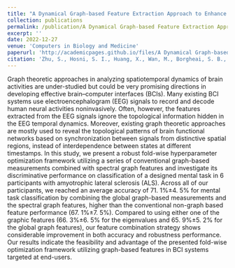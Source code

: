 ```yaml
---
title: "A Dynamical Graph-based Feature Extraction Approach to Enhance Mental Task Classification in Brain-Computer Interfaces"
collection: publications
permalink: /publication/A Dynamical Graph-based Feature Extraction Approach to Enhance Mental Task Classification in Brain-Computer Interfaces
excerpt: ''
date: 2022-12-27
venue: 'Computers in Biology and Medicine'
paperurl: 'http://academicpages.github.io/files/A Dynamical Graph-based Feature Extraction Approach to Enhance Mental Task Classification in Brain-Computer Interfaces.pdf'
citation: 'Zhu, S., Hosni, S. I., Huang, X., Wan, M., Borgheai, S. B., McLinden, J., ... & Ostadabbas, S. (2023). A dynamical graph-based feature extraction approach to enhance mental task classification in brain–computer interfaces. Computers in biology and medicine, 153, 106498.'
---
```



Graph theoretic approaches in analyzing spatiotemporal dynamics of brain activities are under-studied but could be very promising directions in developing effective brain–computer interfaces (BCIs). Many existing BCI systems use electroencephalogram (EEG) signals to record and decode human neural activities noninvasively. Often, however, the features extracted from the EEG signals ignore the topological information hidden in the EEG temporal dynamics. Moreover, existing graph theoretic approaches are mostly used to reveal the topological patterns of brain functional networks based on synchronization between signals from distinctive spatial regions, instead of interdependence between states at different timestamps. In this study, we present a robust fold-wise hyperparameter optimization framework utilizing a series of conventional graph-based measurements combined with spectral graph features and investigate its discriminative performance on classification of a designed mental task in 6 participants with amyotrophic lateral sclerosis (ALS). Across all of our participants, we reached an average accuracy of 71. 1%±4. 5% for mental task classification by combining the global graph-based measurements and the spectral graph features, higher than the conventional non-graph based feature performance (67. 1%±7. 5%). Compared to using either one of the graphic features (66. 3%±6. 5% for the eigenvalues and 65. 9%±5. 2% for the global graph features), our feature combination strategy shows considerable improvement in both accuracy and robustness performance. Our results indicate the feasibility and advantage of the presented fold-wise optimization framework utilizing graph-based features in BCI systems targeted at end-users.